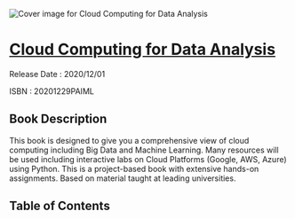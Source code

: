 ![Cover image for Cloud Computing for Data Analysis](https://imgdetail.ebookreading.net/cover/cover/202109/EB20201229PAIML.jpg)

[Cloud Computing for Data Analysis](https://ebookreading.net/view/book/Cloud+Computing+for+Data+Analysis-EB20201229PAIML_1.html "Cloud Computing for Data Analysis")
====================================================================================================================

Release Date : 2020/12/01

ISBN : 20201229PAIML

Book Description
-----------------

This book is designed to give you a comprehensive view of cloud computing including Big Data and Machine Learning. Many resources will be used including interactive labs on Cloud Platforms (Google, AWS, Azure) using Python. This is a project-based book with extensive hands-on assignments. Based on material taught at leading universities.


Table of Contents
-----------------

